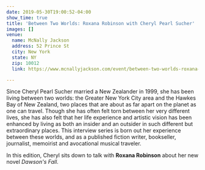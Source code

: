 ```yaml
---
date: 2019-05-30T19:00:52-04:00
show_time: true
title: 'Between Two Worlds: Roxana Robinson with Cheryl Pearl Sucher'
images: []
venue:
  name: McNally Jackson
  address: 52 Prince St
  city: New York
  state: NY
  zip: 10012
  link: https://www.mcnallyjackson.com/event/between-two-worlds-roxana-robinson-cheryl-pearl-sucher-prince-street

---
```

Since Cheryl Pearl Sucher married a New Zealander in 1999, she has been living between two worlds: the Greater New York City area and the Hawkes Bay of New Zealand, two places that are about as far apart on the planet as one can travel. Though she has often felt torn between her very different lives, she has also felt that her life experience and artistic vision has been enhanced by living as both an insider and an outsider in such different but extraordinary places. This interview series is born out her experience between these worlds, and as a published fiction writer, bookseller, journalist, memoirist and avocational musical traveler.

In this edition, Cheryl sits down to talk with **Roxana Robinson** about her new novel _Dawson's Fall_.